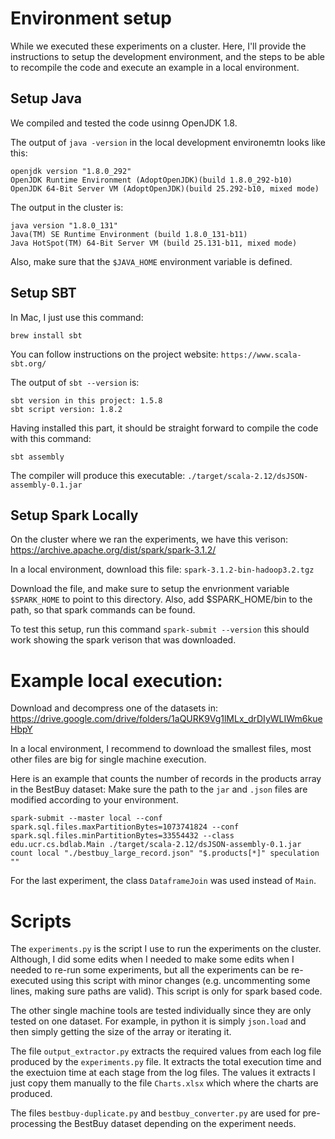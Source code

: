 # Environment setup

While we executed these experiments on a cluster. Here, I'll provide the instructions to setup the development environment, and the steps to be able to recompile the code and execute an example in a local environment.

## Setup Java

We compiled and tested the code usinng OpenJDK 1.8.

The output of `java -version` in the local development environemtn looks like this:
```
openjdk version "1.8.0_292"
OpenJDK Runtime Environment (AdoptOpenJDK)(build 1.8.0_292-b10)
OpenJDK 64-Bit Server VM (AdoptOpenJDK)(build 25.292-b10, mixed mode)
```

The output in the cluster is:
```
java version "1.8.0_131"
Java(TM) SE Runtime Environment (build 1.8.0_131-b11)
Java HotSpot(TM) 64-Bit Server VM (build 25.131-b11, mixed mode)
```

Also, make sure that the `$JAVA_HOME` environment variable is defined.

## Setup SBT

In Mac, I just use this command:

`brew install sbt`

You can follow instructions on the project website: `https://www.scala-sbt.org/`

The output of `sbt --version` is:
```
sbt version in this project: 1.5.8
sbt script version: 1.8.2
```

Having installed this part, it should be straight forward to compile the  code with this command:
```
sbt assembly
```

The compiler will produce this executable: `./target/scala-2.12/dsJSON-assembly-0.1.jar`

## Setup Spark Locally

On the cluster where we ran the experiments, we have this verison:
https://archive.apache.org/dist/spark/spark-3.1.2/

In a local environment, download this file: `spark-3.1.2-bin-hadoop3.2.tgz`

Download the file, and make sure to setup the envrionment variable `$SPARK_HOME` to point to this directory. Also, add $SPARK_HOME/bin to the path, so that spark commands can be found.

To test this setup, run this command `spark-submit --version` this should work showing the spark verison that was downloaded.

# Example local execution:

Download and decompress one of the datasets in:
https://drive.google.com/drive/folders/1aQURK9Vg1lMLx_drDIyWLIWm6kueHbpY

In a local environment, I recommend to download the smallest files, most other files are big for single machine execution.

Here is an example that counts the number of records in the products array in the BestBuy dataset:
Make sure the path to the `jar` and `.json` files are modified according to your environment. 

```
spark-submit --master local --conf spark.sql.files.maxPartitionBytes=1073741824 --conf spark.sql.files.minPartitionBytes=33554432 --class edu.ucr.cs.bdlab.Main ./target/scala-2.12/dsJSON-assembly-0.1.jar count local "./bestbuy_large_record.json" "$.products[*]" speculation ""
```

For the last experiment, the class `DataframeJoin` was used instead of `Main`.
# Scripts

The `experiments.py` is the script I use to run the experiments on the cluster. Although, I did some edits when I needed to make some edits when I needed to re-run some experiments, but all the experiments can be re-executed using this script with minor changes (e.g. uncommenting some lines, making sure paths are valid). This script is only for spark based code.

The other single machine tools are tested individually since they are only tested on one dataset. For example, in python it is simply `json.load` and then simply getting the size of the array or iterating it.

The file `output_extractor.py` extracts the required values from each log file produced by the `experiments.py` file. It extracts the total execution time and the exectuion time at each stage from the log files. The values it extracts I just copy them manually to the file `Charts.xlsx` which where the charts are produced.


The files `bestbuy-duplicate.py` and `bestbuy_converter.py` are used for pre-processing the BestBuy dataset depending on the experiment needs.


